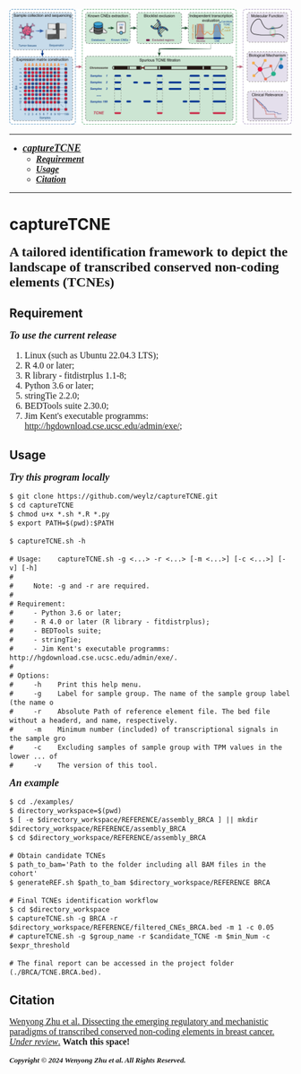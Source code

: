![The workflow of captureTCNE](workflow.png)

----------
- <font face = "Times New Roman" size = 4> ***[captureTCNE](#capturetcne)*** </font>
  - <font face = "Times New Roman" size = 3> ***[Requirement](#requirement)*** </font>
  - <font face = "Times New Roman" size = 3> ***[Usage](#usage)*** </font>
  - <font face = "Times New Roman" size = 3> ***[Citation](#citation)*** </font>
----------

# captureTCNE
<font face = "Times New Roman" size = 5> **A tailored identification framework to depict the landscape of transcribed conserved non-coding elements (TCNEs)** </font>

## Requirement
<font face = "Times New Roman" size = 4> ***To use the current release*** </font>
<font face = "Times New Roman" size = 3>
1. Linux (such as Ubuntu 22.04.3 LTS);
2. R 4.0 or later;
3. R library - fitdistrplus 1.1-8;
4. Python 3.6 or later;
5. stringTie 2.2.0;
6. BEDTools suite 2.30.0;
7. Jim Kent's executable programms: http://hgdownload.cse.ucsc.edu/admin/exe/;
</font>

## Usage
<font face = "Times New Roman" size = 4> ***Try this program locally*** </font>

```shell
$ git clone https://github.com/weylz/captureTCNE.git
$ cd captureTCNE
$ chmod u+x *.sh *.R *.py
$ export PATH=$(pwd):$PATH

$ captureTCNE.sh -h

# Usage:    captureTCNE.sh -g <...> -r <...> [-m <...>] [-c <...>] [-v] [-h]
#
#     Note: -g and -r are required.
#
# Requirement:
#     - Python 3.6 or later;
#     - R 4.0 or later (R library - fitdistrplus);
#     - BEDTools suite;
#     - stringTie;
#     - Jim Kent's executable programms: http://hgdownload.cse.ucsc.edu/admin/exe/.
#
# Options:
#     -h    Print this help menu.
#     -g    Label for sample group. The name of the sample group label (the name o
#     -r    Absolute Path of reference element file. The bed file without a headerd, and name, respectively.
#     -m    Minimum number (included) of transcriptional signals in the sample gro
#     -c    Excluding samples of sample group with TPM values in the lower ... of
#     -v    The version of this tool.
```

<font face = "Times New Roman" size = 4> ***An example***</font>
```shell
$ cd ./examples/
$ directory_workspace=$(pwd)
$ [ -e $directory_workspace/REFERENCE/assembly_BRCA ] || mkdir $directory_workspace/REFERENCE/assembly_BRCA
$ cd $directory_workspace/REFERENCE/assembly_BRCA

# Obtain candidate TCNEs
$ path_to_bam='Path to the folder including all BAM files in the cohort'
$ generateREF.sh $path_to_bam $directory_workspace/REFERENCE BRCA

# Final TCNEs identification workflow
$ cd $directory_workspace
$ captureTCNE.sh -g BRCA -r $directory_workspace/REFERENCE/filtered_CNEs_BRCA.bed -m 1 -c 0.05
# captureTCNE.sh -g $group_name -r $candidate_TCNE -m $min_Num -c $expr_threshold

# The final report can be accessed in the project folder (./BRCA/TCNE.BRCA.bed).
```

## Citation
<font face = "Times New Roman" size = 3> [Wenyong Zhu et al. Dissecting the emerging regulatory and mechanistic paradigms of transcribed conserved non-coding elements in breast cancer. *Under review*.](https://www.researchgate.net/profile/Wenyong-Zhu/publications) **Watch this space!** </font>



<font face = "Times New Roman" size = 2> ***Copyright © 2024 Wenyong Zhu et al. All Rights Reserved.*** </font>
